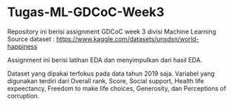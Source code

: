 # Tugas-ML-GDCoC-Week3
Repository ini berisi assignment GDCoC week 3 divisi Machine Learning
Source dataset : https://www.kaggle.com/datasets/unsdsn/world-happiness

Assignment ini berisi latihan EDA dan menyimpulkan dari hasil EDA.

Dataset yang dipakai terfokus pada data tahun 2019 saja. Variabel yang digunakan terdiri dari Overall rank, Score, Social support, Health life expeectancy, Freedom to make life choices, Generosity, dan Perceptions of corruption. 
